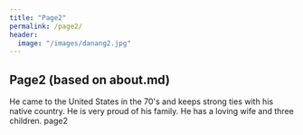 ```yaml
---
title: "Page2"
permalink: /page2/
header:
  image: "/images/danang2.jpg"
---
```

## Page2 (based on about.md)

 He came to the United States in the 70's and keeps strong ties with his native country. He is very proud of his family. He has a loving wife and three children.
page2
